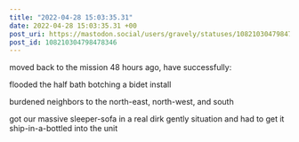 ```yaml
---
title: "2022-04-28 15:03:35.31"
date: 2022-04-28 15:03:35.31 +00
post_uri: https://mastodon.social/users/gravely/statuses/108210304798478346
post_id: 108210304798478346
---
```

moved back to the mission 48 hours ago, have successfully:

flooded the half bath botching a bidet install

burdened neighbors to the north-east, north-west, and south

got our massive sleeper-sofa in a real dirk gently situation and had to get it ship-in-a-bottled into the unit


